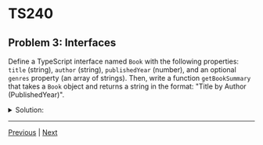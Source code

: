 # TS240
## Problem 3: Interfaces

Define a TypeScript interface named `Book` with the following properties: `title` (string), `author` (string), `publishedYear` (number), and an optional `genres` property (an array of strings). Then, write a function `getBookSummary` that takes a `Book` object and returns a string in the format: "Title by Author (PublishedYear)".

<details>
<summary>Solution:</summary>

```typescript
interface Book {
  title: string;
  author: string;
  publishedYear: number;
  genres?: string[];
}

function getBookSummary(book: Book): string {
  return `"${book.title}" by ${book.author} (${book.publishedYear})`;
}

// Example usage:
const book1: Book = {
  title: "The Hobbit",
  author: "J.R.R. Tolkien",
  publishedYear: 1937,
  genres: ["Fantasy", "Adventure"]
};

console.log(getBookSummary(book1)); // Output: ""The Hobbit" by J.R.R. Tolkien (1937)"
```

</details>

---

[Previous](02.md) | [Next](04.md)